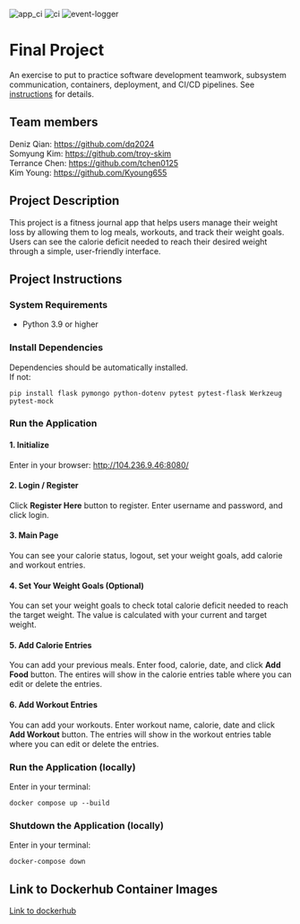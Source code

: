 ![app_ci](https://github.com/software-students-spring2024/5-final-project-spring-2024-dttt5/actions/workflows/app_ci.yml/badge.svg)
![ci](https://github.com/software-students-spring2024/5-final-project-spring-2024-dttt5/actions/workflows/ci.yml/badge.svg)
![event-logger](https://github.com/software-students-spring2024/5-final-project-spring-2024-dttt5/actions/workflows/event-logger.yml/badge.svg)
# Final Project

An exercise to put to practice software development teamwork, subsystem communication, containers, deployment, and CI/CD pipelines. See [instructions](./instructions.md) for details.

## Team members

Deniz Qian: https://github.com/dq2024  
Somyung Kim: https://github.com/troy-skim  
Terrance Chen: https://github.com/tchen0125  
Kim Young: https://github.com/Kyoung655

## Project Description
This project is a fitness journal app that helps users manage their weight loss by allowing them to log meals, workouts, and track their weight goals. Users can see the calorie deficit needed to reach their desired weight through a simple, user-friendly interface.

## Project Instructions

### System Requirements
- Python 3.9 or higher

### Install Dependencies
Dependencies should be automatically installed.  
If not:
```
pip install flask pymongo python-dotenv pytest pytest-flask Werkzeug pytest-mock
```

### Run the Application

#### 1. Initialize
Enter in your browser: http://104.236.9.46:8080/

#### 2. Login / Register
Click **Register Here** button to register. Enter username and password, and click login.

#### 3. Main Page
You can see your calorie status, logout, set your weight goals, add calorie and workout entries.

#### 4. Set Your Weight Goals (Optional)
You can set your weight goals to check total calorie deficit needed to reach the target weight. The value is calculated with your current and target weight.

#### 5. Add Calorie Entries
You can add your previous meals. Enter food, calorie, date, and click **Add Food** button. The entires will show in the calorie entries table where you can edit or delete the entries.

#### 6. Add Workout Entries
You can add your workouts. Enter workout name, calorie, date and click **Add Workout** button. The entries will show in the workout entries table where you can edit or delete the entries.

### Run the Application (locally)
Enter in your terminal:
```
docker compose up --build
```

### Shutdown the Application (locally)
Enter in your terminal:
```
docker-compose down
```

## Link to Dockerhub Container Images
[Link to dockerhub](https://hub.docker.com/r/tchen0125/app)
